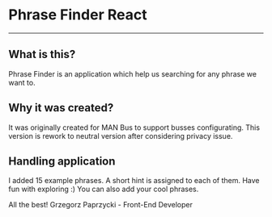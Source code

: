 # Phrase Finder React

--------------

## What is this?
Phrase Finder is an application which help us searching for any phrase we want to.

## Why it was created?
It was originally created for MAN Bus to support busses configurating. This version is rework to neutral version after considering privacy issue. 

## Handling application
I added 15 example phrases. A short hint is assigned to each of them. 
Have fun with exploring :)
You can also add your cool phrases.


All the best!
Grzegorz Paprzycki - Front-End Developer
